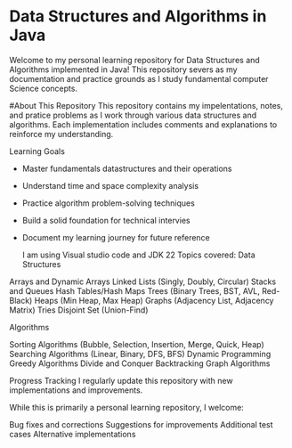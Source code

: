 # Data Structures and Algorithms in Java
Welcome to my personal learning repository for Data Structures and Algorithms implemented in Java! This repository severs as my documentation and practice grounds as I study fundamental computer Science concepts.

#About This Repository
This repository contains my impelentations, notes, and pratice problems as I work through various data structures and algorithms. Each implementation includes comments and explanations to reinforce my understanding.

Learning Goals
- Master fundamentals datastructures and their operations
- Understand time and space complexity analysis
- Practice algorithm problem-solving techniques
- Build a solid foundation for technical intervies
- Document my learning journey for future reference

  I am using Visual studio code and JDK 22
Topics covered:
Data Structures

 Arrays and Dynamic Arrays
 Linked Lists (Singly, Doubly, Circular)
 Stacks and Queues
 Hash Tables/Hash Maps
 Trees (Binary Trees, BST, AVL, Red-Black)
 Heaps (Min Heap, Max Heap)
 Graphs (Adjacency List, Adjacency Matrix)
 Tries
 Disjoint Set (Union-Find)

Algorithms

 Sorting Algorithms (Bubble, Selection, Insertion, Merge, Quick, Heap)
 Searching Algorithms (Linear, Binary, DFS, BFS)
 Dynamic Programming
 Greedy Algorithms
 Divide and Conquer
 Backtracking
 Graph Algorithms 

 Progress Tracking
 I regularly update this repository with new implementations and improvements. 

 While this is primarily a personal learning repository, I welcome:

Bug fixes and corrections
Suggestions for improvements
Additional test cases
Alternative implementations
